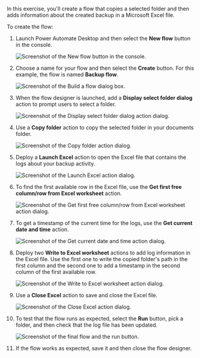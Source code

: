 In this exercise, you'll create a flow that copies a selected folder and then adds information about the created backup in a Microsoft Excel file.

To create the flow:

1. Launch Power Automate Desktop and then select the **New flow** button in the console.

    ![Screenshot of the New flow button in the console.](..\media\exercise-new-flow-button.png)

1. Choose a name for your flow and then select the **Create** button. For this example, the flow is named **Backup flow**.

    ![Screenshot of the Build a flow dialog box.](..\media\exercise-build-a-flow-dialog.png)

1. When the flow designer is launched, add a **Display select folder dialog** action to prompt users to select a folder.

    ![Screenshot of the Display select folder dialog action dialog.](..\media\exercise-display-select-folder-dialog-action.png)

1. Use a **Copy folder** action to copy the selected folder in your documents folder.

    ![Screenshot of the Copy folder action dialog.](..\media\exercise-copy-folder-action.png)

1. Deploy a **Launch Excel** action to open the Excel file that contains the logs about your backup activity.

    ![Screenshot of the Launch Excel action dialog.](..\media\exercise-launch-excel-action.png)

1. To find the first available row in the Excel file, use the **Get first free column/row from Excel worksheet** action.

    ![Screenshot of the Get first free column/row from Excel worksheet action dialog.](..\media\exercise-get-first-free-column-row-from-excel-worksheet-action.png)

1. To get a timestamp of the current time for the logs, use the **Get current date and time** action.

    ![Screenshot of the Get current date and time action dialog.](..\media\exercise-get-current-date-and-time-action.png)

1. Deploy two **Write to Excel worksheet** actions to add log information in the Excel file. Use the first one to write the copied folder's path in the first column and the second one to add a timestamp in the second column of the first available row.

    ![Screenshot of the Write to Excel worksheet action dialog.](..\media\exercise-write-to-excel-worksheet-action.png)

1. Use a **Close Excel** action to save and close the Excel file.

    ![Screenshot of the Close Excel action dialog.](..\media\exercise-close-excel-action.png)

1. To test that the flow runs as expected, select the **Run** button, pick a folder, and then check that the log file has been updated.

    ![Screenshot of the final flow and the run button.](..\media\exercise-final-flow.png)

1. If the flow works as expected, save it and then close the flow designer.
